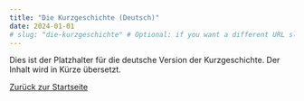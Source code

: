 ```yaml
---
title: "Die Kurzgeschichte (Deutsch)"
date: 2024-01-01
# slug: "die-kurzgeschichte" # Optional: if you want a different URL slug for German
---
```


Dies ist der Platzhalter für die deutsche Version der Kurzgeschichte.
Der Inhalt wird in Kürze übersetzt.

[Zurück zur Startseite](/de/)
